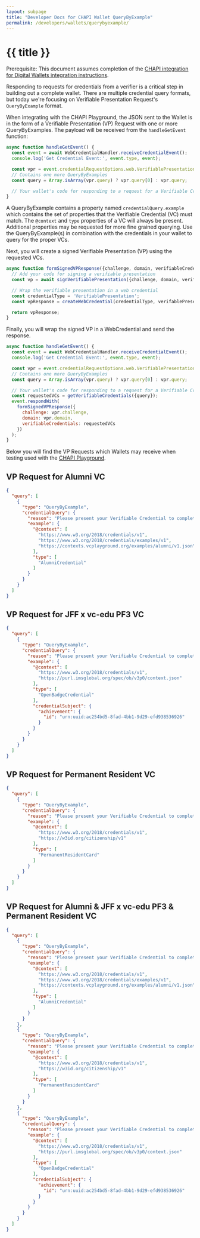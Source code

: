 ```yaml
---
layout: subpage
title: "Developer Docs for CHAPI Wallet QueryByExample"
permalink: /developers/wallets/querybyexample/
---
```

# {{ title }}

Prerequisite: This document assumes completion of the
[CHAPI integration for Digital Wallets integration instructions](./).

Responding to requests for credentials from a verifier is a critical step in building out a complete wallet. There are multiple credential query formats, but today we're focusing on Verifiable Presentation Request's `QueryByExample` format.

When integrating with the CHAPI Playground, the JSON sent to the Wallet is in the form of a Verifiable Presentation (VP) Request with one or more QueryByExamples. The payload will be received from the `handleGetEvent` function:

```js
async function handleGetEvent() {
  const event = await WebCredentialHandler.receiveCredentialEvent();
  console.log('Get Credential Event:', event.type, event);

  const vpr = event.credentialRequestOptions.web.VerifiablePresentation;
  // Contains one more QueryByExamples
  const query = Array.isArray(vpr.query) ? vpr.query[0] : vpr.query;

  // Your wallet's code for responding to a request for a Verifiable Credential
}
```

A QueryByExample contains a property named `credentialQuery.example` which contains the set of properties that the Verifiable Credential (VC) must match. The `@context` and `type` properties of a VC will always be present. Additional properties may be requested for more fine grained querying. Use the QueryByExample(s) in combination with the credentials in your wallet to query for the proper VCs.

Next, you will create a signed Verifiable Presentation (VP) using the requested VCs.
```js
async function formSignedVPResponse({challenge, domain, verifiableCredentials}) {
  // Add your code for signing a verifiable presentation
  const vp = await signVerifiablePresentation({challenge, domain, verifiableCredentials});

  // Wrap the verifiable presentation in a web credential
  const credentialType = 'VerifiablePresentation';
  const vpResponse = createWebCredential(credentialType, verifablePresentation);

  return vpResponse;
}
```

Finally, you will wrap the signed VP in a WebCredential and send the response.
```js
async function handleGetEvent() {
  const event = await WebCredentialHandler.receiveCredentialEvent();
  console.log('Get Credential Event:', event.type, event);

  const vpr = event.credentialRequestOptions.web.VerifiablePresentation;
  // Contains one more QueryByExamples
  const query = Array.isArray(vpr.query) ? vpr.query[0] : vpr.query;

  // Your wallet's code for responding to a request for a Verifiable Credential
  const requestedVCs = getVerifiableCredentials({query});
  event.respondWith(
    formSignedVPResponse({
      challenge: vpr.challenge,
      domain: vpr.domain,
      verifiableCredentials: requestedVCs
    })
  );
}
```

Below you will find the VP Requests which Wallets may receive when testing used with the [CHAPI Playground](https://vcplayground.org/).

## VP Request for Alumni VC
```json
{
  "query": [
    {
      "type": "QueryByExample",
      "credentialQuery": {
        "reason": "Please present your Verifiable Credential to complete the verification process.",
        "example": {
          "@context": [
            "https://www.w3.org/2018/credentials/v1",
            "https://www.w3.org/2018/credentials/examples/v1",
            "https://contexts.vcplayground.org/examples/alumni/v1.json"
          ],
          "type": [
            "AlumniCredential"
          ]
        }
      }
    }
  ]
}
```

## VP Request for JFF x vc-edu PF3 VC
```json
{
  "query": [
    {
      "type": "QueryByExample",
      "credentialQuery": {
        "reason": "Please present your Verifiable Credential to complete the verification process.",
        "example": {
          "@context": [
            "https://www.w3.org/2018/credentials/v1",
            "https://purl.imsglobal.org/spec/ob/v3p0/context.json"
          ],
          "type": [
            "OpenBadgeCredential"
          ],
          "credentialSubject": {
            "achievement": {
              "id": "urn:uuid:ac254bd5-8fad-4bb1-9d29-efd938536926"
            }
          }
        }
      }
    }
  ]
}
```

## VP Request for Permanent Resident VC
```json
{
  "query": [
    {
      "type": "QueryByExample",
      "credentialQuery": {
        "reason": "Please present your Verifiable Credential to complete the verification process.",
        "example": {
          "@context": [
            "https://www.w3.org/2018/credentials/v1",
            "https://w3id.org/citizenship/v1"
          ],
          "type": [
            "PermanentResidentCard"
          ]
        }
      }
    }
  ]
}
```

## VP Request for Alumni & JFF x vc-edu PF3 & Permanent Resident VC
```json
{
  "query": [
    {
      "type": "QueryByExample",
      "credentialQuery": {
        "reason": "Please present your Verifiable Credential to complete the verification process.",
        "example": {
          "@context": [
            "https://www.w3.org/2018/credentials/v1",
            "https://www.w3.org/2018/credentials/examples/v1",
            "https://contexts.vcplayground.org/examples/alumni/v1.json"
          ],
          "type": [
            "AlumniCredential"
          ]
        }
      }
    },
    {
      "type": "QueryByExample",
      "credentialQuery": {
        "reason": "Please present your Verifiable Credential to complete the verification process.",
        "example": {
          "@context": [
            "https://www.w3.org/2018/credentials/v1",
            "https://w3id.org/citizenship/v1"
          ],
          "type": [
            "PermanentResidentCard"
          ]
        }
      }
    },
    {
      "type": "QueryByExample",
      "credentialQuery": {
        "reason": "Please present your Verifiable Credential to complete the verification process.",
        "example": {
          "@context": [
            "https://www.w3.org/2018/credentials/v1",
            "https://purl.imsglobal.org/spec/ob/v3p0/context.json"
          ],
          "type": [
            "OpenBadgeCredential"
          ],
          "credentialSubject": {
            "achievement": {
              "id": "urn:uuid:ac254bd5-8fad-4bb1-9d29-efd938536926"
            }
          }
        }
      }
    }
  ]
}
```
